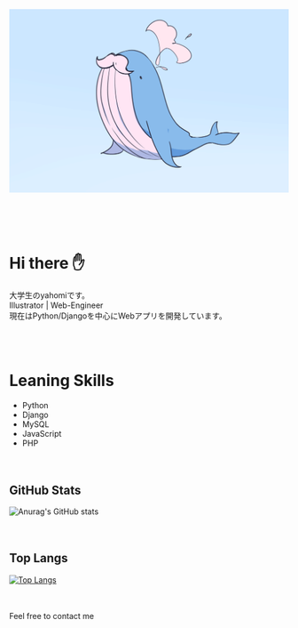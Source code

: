 <img src="kujira-hige.png">
</img>

<br><br><br>

# Hi there ✋
大学生のyahomiです。<br>
Illustrator | Web-Engineer<br>
現在はPython/Djangoを中心にWebアプリを開発しています。<br>
<br><br><br>

# Leaning Skills
- Python
- Django
- MySQL
- JavaScript
- PHP
<br><br><br>

## GitHub Stats
![Anurag's GitHub stats](https://github-readme-stats.vercel.app/api?username=yahomi-jp&show_icons=true&theme=dracula)
<br><br><br>

## Top Langs 
[![Top Langs](https://github-readme-stats.vercel.app/api/top-langs/?username=yahomi-jp&layout=compact&theme=dracula)](https://github.com/anuraghazra/github-readme-stats)
<br><br><br>

Feel free to contact me

